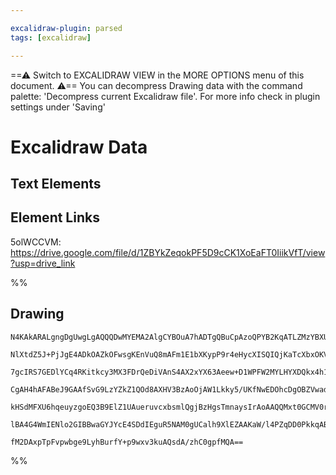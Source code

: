 ```yaml
---

excalidraw-plugin: parsed
tags: [excalidraw]

---
```

==⚠  Switch to EXCALIDRAW VIEW in the MORE OPTIONS menu of this document. ⚠== You can decompress Drawing data with the command palette: 'Decompress current Excalidraw file'. For more info check in plugin settings under 'Saving'



# Excalidraw Data

## Text Elements
## Element Links
5olWCCVM: https://drive.google.com/file/d/1ZBYkZeqokPF5D9cCK1XoEaFT0IiikVfT/view?usp=drive_link

%%
## Drawing
```compressed-json
N4KAkARALgngDgUwgLgAQQQDwMYEMA2AlgCYBOuA7hADTgQBuCpAzoQPYB2KqATLZMzYBXUtiRoIACyhQ4zZAHoFAc0JRJQgEYA6bGwC2CgF7N6hbEcK4OCtptbErHALRY8RMpWdx8Q1TdIEfARcZgRmBShcZQUebQBGAAYEmjoghH0EDihmbgBtcDBQMBKIEm4IAFY2fAB1AGF6gDUAWVSSyFhECozNBGJiXE1g9tLMbmcAdkTJ7R5K/lKYCcmA

NlXtdZ5J+PjJgE4ADkOAZkOFwsgKEnVuQ8mAFm1E1bXKypP9r4eHycXISQIQjKaTcXbxOKVfaJQ6JGGrF6/P6XCDWZQjNCJf4QZhQUhsADWCHqNTYpAqAGJ4ghqdTRpBNLhsATlPihBxiCT8GSKnjrMw4LhAtl6RAAGaEfD4ADKsAx6EEHlFuPxRNqN0k3D4KJVhIQspg8pxNXK2LZII44VyaHi2LYguwamWNrh2NZwjgAEliNbUHkALrYsXkTLe

7gcIRS7GEDlYCq4RKitkcy3MX3FDrQeDiVAnS4AX2xYX63Aeew+D1WPFW2MYLHYXDQkx4h1rTFYnAAcpwxNwTidVpVVklPtHmAARdJQEtoMUEMLYzTCDkAUWCmWyvoD2KEcEG0+IYMeWyhCP21exRA4BIq0lk8iUZEIjG0yjYbHRCF0BgUEuCCmIBR4gALQAIQATQJYCEAAR0JAAFAAxSpx32bB6gAaXiAANNgV1wRCABVEk9QhCAJJoxUIhQzAQ

CgAH4hAFABeJ9GAAfSvG9LzYZkZ1QOd8AXHV3BzAoOjAW1Lkky5/UKfNwEDOhcDgOBZVwaduAzaBAUyCoiBBKBRgYQg6NApkWWTTlSXJCQKTFBzHOM7ARGFKBPWnfRZVVYkbMpWkaSQRYIBc0g3I8jJzOZd12Ws7lbPQPkOAFIUsiM4LQvCzzEMlGU5RzY0lQy1y0oiry8T1dViFuNBtVKTLSs87y9QNI1FVNQoQpK7IyoAJWEC0rTBYqwsajIAH

kHSdMFXU6hqeuyzgoEQ3B9ElZ1UAueruvcxbsmlQgjBzHgsTmnaysIrAoAAQQMxt0GCMV0rO0aFoydTSBusK2AoQFcEPNAIyjF6soyFcOWu77fpCAH0CFfEqBG0H9EhhHCOzCorOM5hsHxKVsLBeZ9meQ5VgeE7z0OI5Ji2gRcZqfBwO4A5KmeB59jOA5dhOGETmCox330LSUXoAghBzeIEh4CEeH2eSkbG/R+ti1NfQgLHgtZEgDqOrVTtKLXiF

lBA4G4WmIENlo2GIBBwaGYJYcE4SDdIEguR5NAM0gUCalh9XlEZAAKaW/l4PZqDD0PkkqABKUVeoQZRIyFTGA9wYOeYjnhM94HPo7j+WQbS5qiUmqAG19IH8GC4NVoQBPY1djhlGFzMsnt/i8XF7FsCIU20C7hBsQ4OvuEHu0hCgK8c0HwvSjsAArBBsByaUR7gK2bbt4Z+KdofOqZcvGEI998Fb0ougKsJghXhtRRc3EDHR7pAcjauUW5PjHfnf

fM2DAxpTpFvpwbge9LyhBurfY+p9wxv3kuAQsdA/zhC0gpfMQA==
```
%%